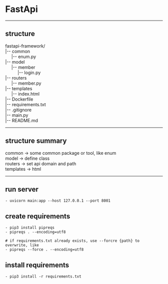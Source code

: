 # FastApi

***
## structure

fastapi-framework/   
|-- common  
&nbsp;&nbsp;&nbsp;&nbsp;&nbsp;|-- enum.py  
|-- model  
&nbsp;&nbsp;&nbsp;&nbsp;&nbsp;|-- member  
&nbsp;&nbsp;&nbsp;&nbsp;&nbsp;&nbsp;&nbsp;&nbsp;&nbsp;&nbsp;|-- login.py  
|-- routers  
&nbsp;&nbsp;&nbsp;&nbsp;&nbsp;|-- member.py  
|-- templates    
&nbsp;&nbsp;&nbsp;&nbsp;&nbsp;|-- index.html  
|-- Dockerfile  
|-- requirements.txt  
|-- .gitignore  
|-- main.py  
|-- README.md  

***
## structure summary

common -> some common package or tool, like enum  
model -> define class  
routers -> set api domain and path  
templates -> html   

***

## run server
```
- uvicorn main:app --host 127.0.0.1 --port 8001
```

## create requirements
```
- pip3 install pipreqs
- pipreqs . --encoding=utf8

# if requirements.txt already exists, use --forcre {path} to overwrite, like
- pipreqs --force . --encoding=utf8
```

## install requirements
```
- pip3 install -r requirements.txt
```